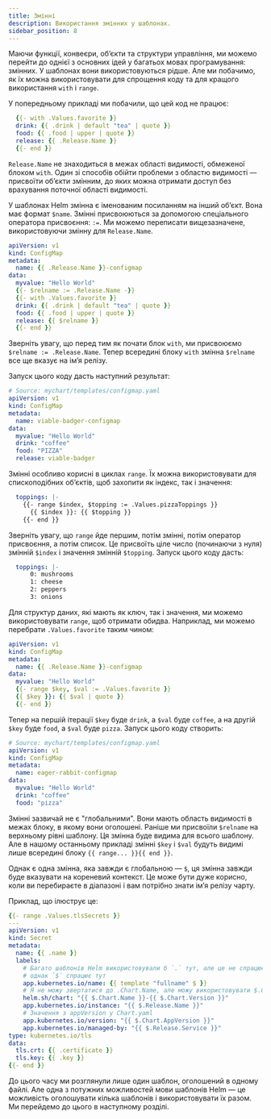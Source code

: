 ```yaml
---
title: Змінні
description: Використання змінних у шаблонах.
sidebar_position: 8
---
```


Маючи функції, конвеєри, обʼєкти та структури управління, ми можемо перейти до однієї з основних ідей у багатьох мовах програмування: змінних. У шаблонах вони використовуються рідше. Але ми побачимо, як їх можна використовувати для спрощення коду та для кращого використання `with` і `range`.

У попередньому прикладі ми побачили, що цей код не працює:

```yaml
  {{- with .Values.favorite }}
  drink: {{ .drink | default "tea" | quote }}
  food: {{ .food | upper | quote }}
  release: {{ .Release.Name }}
  {{- end }}
```

`Release.Name` не знаходиться в межах області видимості, обмеженої блоком `with`. Один зі способів обійти проблеми з областю видимості — присвоїти обʼєкти змінним, до яких можна отримати доступ без врахування поточної області видимості.

У шаблонах Helm змінна є іменованим посиланням на інший обʼєкт. Вона має формат `$name`. Змінні присвоюються за допомогою спеціального оператора присвоєння: `:=`. Ми можемо переписати вищезазначене, використовуючи змінну для `Release.Name`.

```yaml
apiVersion: v1
kind: ConfigMap
metadata:
  name: {{ .Release.Name }}-configmap
data:
  myvalue: "Hello World"
  {{- $relname := .Release.Name -}}
  {{- with .Values.favorite }}
  drink: {{ .drink | default "tea" | quote }}
  food: {{ .food | upper | quote }}
  release: {{ $relname }}
  {{- end }}
```

Зверніть увагу, що перед тим як почати блок `with`, ми присвоюємо `$relname := .Release.Name`. Тепер всередині блоку `with` змінна `$relname` все ще вказує на імʼя релізу.

Запуск цього коду дасть наступний результат:

```yaml
# Source: mychart/templates/configmap.yaml
apiVersion: v1
kind: ConfigMap
metadata:
  name: viable-badger-configmap
data:
  myvalue: "Hello World"
  drink: "coffee"
  food: "PIZZA"
  release: viable-badger
```

Змінні особливо корисні в циклах `range`. Їх можна використовувати для спископодібних обʼєктів, щоб захопити як індекс, так і значення:

```yaml
  toppings: |-
    {{- range $index, $topping := .Values.pizzaToppings }}
      {{ $index }}: {{ $topping }}
    {{- end }}
```

Зверніть увагу, що `range` йде першим, потім змінні, потім оператор присвоєння, а потім список. Це присвоїть ціле число (починаючи з нуля) змінній `$index` і значення змінній `$topping`. Запуск цього коду дасть:

```yaml
  toppings: |-
      0: mushrooms
      1: cheese
      2: peppers
      3: onions
```

Для структур даних, які мають як ключ, так і значення, ми можемо використовувати `range`, щоб отримати обидва. Наприклад, ми можемо перебрати `.Values.favorite` таким чином:

```yaml
apiVersion: v1
kind: ConfigMap
metadata:
  name: {{ .Release.Name }}-configmap
data:
  myvalue: "Hello World"
  {{- range $key, $val := .Values.favorite }}
  {{ $key }}: {{ $val | quote }}
  {{- end }}
```

Тепер на першій ітерації `$key` буде `drink`, а `$val` буде `coffee`, а на другій `$key` буде `food`, а `$val` буде `pizza`. Запуск цього коду створить:

```yaml
# Source: mychart/templates/configmap.yaml
apiVersion: v1
kind: ConfigMap
metadata:
  name: eager-rabbit-configmap
data:
  myvalue: "Hello World"
  drink: "coffee"
  food: "pizza"
```

Змінні зазвичай не є "глобальними". Вони мають область видимості в межах блоку, в якому вони оголошені. Раніше ми присвоїли `$relname` на верхньому рівні шаблону. Ця змінна буде видима для всього шаблону. Але в нашому останньому прикладі змінні `$key` і `$val` будуть видимі лише всередині блоку `{{ range... }}{{ end }}`.

Однак є одна змінна, яка завжди є глобальною — `$`, ця змінна завжди буде вказувати на кореневий контекст. Це може бути дуже корисно, коли ви перебираєте в діапазоні і вам потрібно знати імʼя релізу чарту.

Приклад, що ілюструє це:

```yaml
{{- range .Values.tlsSecrets }}
---
apiVersion: v1
kind: Secret
metadata:
  name: {{ .name }}
  labels:
    # Багато шаблонів Helm використовували б `.` тут, але це не спрацює,
    # однак `$` спрацює тут
    app.kubernetes.io/name: {{ template "fullname" $ }}
    # Я не можу звертатися до .Chart.Name, але можу використовувати $.Chart.Name
    helm.sh/chart: "{{ $.Chart.Name }}-{{ $.Chart.Version }}"
    app.kubernetes.io/instance: "{{ $.Release.Name }}"
    # Значення з appVersion у Chart.yaml
    app.kubernetes.io/version: "{{ $.Chart.AppVersion }}"
    app.kubernetes.io/managed-by: "{{ $.Release.Service }}"
type: kubernetes.io/tls
data:
  tls.crt: {{ .certificate }}
  tls.key: {{ .key }}
{{- end }}
```

До цього часу ми розглянули лише один шаблон, оголошений в одному файлі. Але одна з потужних можливостей мови шаблонів Helm — це можливість оголошувати кілька шаблонів і використовувати їх разом. Ми перейдемо до цього в наступному розділі.
